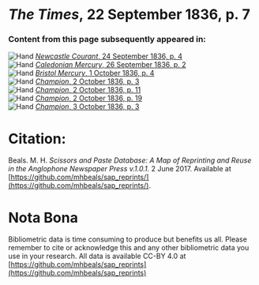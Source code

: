 # *The Times*, 22 September 1836, p. 7  
  
### Content from this page subsequently appeared in:  
![Hand](http://scissorsandpaste.net/wp-content/uploads/2017/06/smallhandpointer.png) [*Newcastle Courant*, 24 September 1836, p. 4](https://mhbeals.github.io/sap_html/Newcastle-Courant/Newcastle-Courant-24-September-1836-p-4)  
![Hand](http://scissorsandpaste.net/wp-content/uploads/2017/06/smallhandpointer.png) [*Caledonian Mercury*, 26 September 1836, p. 2](https://mhbeals.github.io/sap_html/Caledonian-Mercury/Caledonian-Mercury-26-September-1836-p-2)  
![Hand](http://scissorsandpaste.net/wp-content/uploads/2017/06/smallhandpointer.png) [*Bristol Mercury*, 1 October 1836, p. 4](https://mhbeals.github.io/sap_html/Bristol-Mercury/Bristol-Mercury-1-October-1836-p-4)  
![Hand](http://scissorsandpaste.net/wp-content/uploads/2017/06/smallhandpointer.png) [*Champion*, 2 October 1836, p. 3](https://mhbeals.github.io/sap_html/Champion/Champion-2-October-1836-p-3)  
![Hand](http://scissorsandpaste.net/wp-content/uploads/2017/06/smallhandpointer.png) [*Champion*, 2 October 1836, p. 11](https://mhbeals.github.io/sap_html/Champion/Champion-2-October-1836-p-11)  
![Hand](http://scissorsandpaste.net/wp-content/uploads/2017/06/smallhandpointer.png) [*Champion*, 2 October 1836, p. 19](https://mhbeals.github.io/sap_html/Champion/Champion-2-October-1836-p-19)  
![Hand](http://scissorsandpaste.net/wp-content/uploads/2017/06/smallhandpointer.png) [*Champion*, 3 October 1836, p. 3](https://mhbeals.github.io/sap_html/Champion/Champion-3-October-1836-p-3)  


# Citation: 

Beals. M. H. *Scissors and Paste Database: A Map of Reprinting and Reuse in the Anglophone Newspaper Press v.1.0.1.* 2 June 2017. Available at [https://github.com/mhbeals/sap_reprints/](https://github.com/mhbeals/sap_reprints/). 

# Nota Bona

Bibliometric data is time consuming to produce but benefits us all. Please remember to cite or acknowledge this and any other bibliometric data you use in your research. All data is available CC-BY 4.0 at [https://github.com/mhbeals/sap_reprints](https://github.com/mhbeals/sap_reprints)